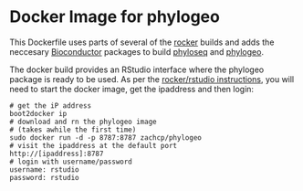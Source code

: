 # Docker Image for phylogeo 
This Dockerfile uses parts of several of the [rocker](https://registry.hub.docker.com/repos/rocker/) builds and adds
the neccesary [Bioconductor](http://www.bioconductor.org/) packages to build [phyloseq](https://joey711.github.io/phyloseq/) and [phylogeo](http://zachcp.github.io/phylogeo/). 

The docker build provides an RStudio interface where the phylogeo package is ready to be used. As per the [rocker/rstudio instructions](https://github.com/rocker-org/rocker/wiki/Using-the-RStudio-Image), you will need to start the docker image, get the ipaddress and then login:

```
# get the iP address
boot2docker ip
# download and rn the phylogeo image
# (takes awhile the first time)
sudo docker run -d -p 8787:8787 zachcp/phylogeo
# visit the ipaddress at the default port
http://[ipaddress]:8787
# login with username/password
username: rstudio
password: rstudio
```